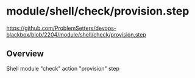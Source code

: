 # module/shell/check/provision.step

https://github.com/ProblemSetters/devops-blackbox/blob/2204/module/shell/check/provision.step

## Overview

Shell module "check" action "provision" step


